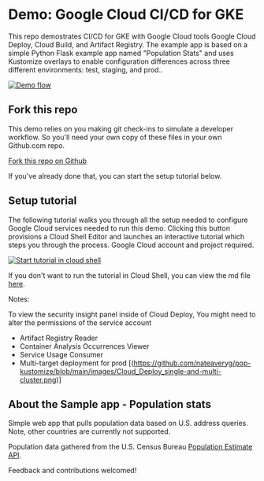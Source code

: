 # Demo: Google Cloud CI/CD for GKE
This repo demostrates CI/CD for GKE with Google Cloud tools Google Cloud Deploy, Cloud Build, and Artifact Registry. The example app is based on a simple Python Flask example app named "Population Stats" and uses Kustomize overlays to enable configuration differences across three different environments: test, staging, and prod..

[![Demo flow](https://user-images.githubusercontent.com/76225123/145627874-86971a34-768b-4fc0-9e96-d7a769961321.png)](https://user-images.githubusercontent.com/76225123/145627874-86971a34-768b-4fc0-9e96-d7a769961321.png)

## Fork this repo
This demo relies on you making git check-ins to simulate a developer workflow. So you'll need your own copy of these files in your own Github.com repo.

[Fork this repo on Github](https://github.com/vszal/pop-kustomize/fork)

If you've already done that, you can start the setup tutorial below.

## Setup tutorial
The following tutorial walks you through all the setup needed to configure Google Cloud services needed to run this demo. Clicking this button provisions a Cloud Shell Editor and launches an interactive tutorial which steps you through the process. Google Cloud account and project required.

[![Start tutorial in cloud shell](https://gstatic.com/cloudssh/images/open-btn.svg)](https://ssh.cloud.google.com/cloudshell/open?git_repo=https://github.com/vszal/pop-kustomize&cloudshell_workspace=.&cloudshell_tutorial=tutorial.md)

If you don't want to run the tutorial in Cloud Shell, you can view the md file [here](https://github.com/vszal/pop-kustomize/blob/main/tutorial.md).

Notes: 

To view the security insight panel inside of Cloud Deploy, You might need to alter the permissions of the service account
- Artifact Registry Reader
- Container Analysis Occurrences Viewer
- Service Usage Consumer
- Multi-target deployment for prod
[(https://github.com/nateaveryg/pop-kustomize/blob/main/images/Cloud_Deploy_single-and-multi-cluster.png)]


## About the Sample app - Population stats

Simple web app that pulls population data based on U.S. address queries. Note, other countries are currently not supported.

Population data gathered from the U.S. Census Bureau [Population Estimate API](https://www.census.gov/data/developers/data-sets/popest-popproj/popest.html). 

Feedback and contributions welcomed!


